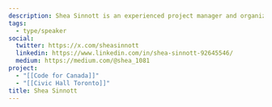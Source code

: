 ```yaml
---
description: Shea Sinnott is an experienced project manager and organizer with a background in social and environmental justice working with organizations like OpenMedia, Leadnow, Next Up, and the David Suzuki Foundation. Shea holds an MEd in Education and Community Development, and is passionate about bringing people and organizations together, across sectors and issues, to work for a better world (for all of us).
tags:
  - type/speaker
social:
  twitter: https://x.com/sheasinnott
  linkedin: https://www.linkedin.com/in/shea-sinnott-92645546/
  medium: https://medium.com/@shea_1081
project:
  - "[[Code for Canada]]"
  - "[[Civic Hall Toronto]]"
title: Shea Sinnott
---
```

